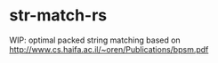 # str-match-rs
WIP: optimal packed string matching based on http://www.cs.haifa.ac.il/~oren/Publications/bpsm.pdf

